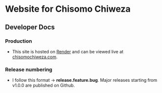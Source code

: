 # Website for Chisomo Chiweza

## Developer Docs
### Production
- This site is hosted on [Render](https://render.com/) and can be viewed live at [chisomochiweza.com](https://chisomochiweza.com/).
### Release numbering  
- I follow this format &#8594; **release.feature.bug**. Major releases starting from v1.0.0 are published on Github.
